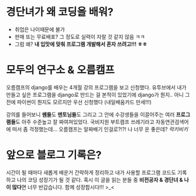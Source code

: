 # 경단녀가 왜 코딩을 배워?

* 취업은 나이때문에 불가
* 판매 또는 무료배포? 그 정도로 실력이 자랄 것 같지 않음 ㅋㅋ
* 그럼 왜? 
    **내 입맛에 맞춰 프로그램 개발해서 혼자 쓰려고!!! ㅎㅎ**

# 모두의 연구소 & 오름캠프

오름캠프의 django를 배우는 4개월 강의 프로그램을 보고 신청했다.
유투브에서 내가 만들고 싶은 프로그램을 django로 만드는 걸 본적이 있었기에 
django가 뭔지.. 아니 그 전에 파이썬이 뭔지도 모르지만 우선 신청했다 (내일배움카드 만세!!!)

강의를 들어보니 **쌤들**도 **멘토님들**도 그리고 그 안에 수강생들을 이끌어주는 여러 **프로그램들**도 아주 수준높고 잘 짜여져있었다.
국비지원 부트캠프 쓰레기라고 자동연관검색어에 떠서 좀 걱정했는데... 
오름캠프는 알짜배기 인걸로?!?!
나 너무 운 좋은데? *럭키비키*

# 앞으로 블로그 기록은?

시간이 될 때마다 새롭게 배운거 간략하게 정리하고
내가 사용할 프로그램 코드도 기록하고
나의 코딩 성장기가 될 것 같다.
혹시 이 글을 읽는 분들 중 **비전공자 & 경단녀 & 나이 많다**면 너무 반갑습니다.
함께 성장합시다!!! >_<